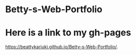 # Betty-s-Web-Portfolio


# Here is a link to my gh-pages
https://beattykariuki.github.io/Betty-s-Web-Portfolio/.
